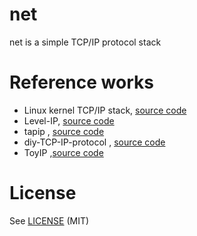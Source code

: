# net 
net is a simple TCP/IP protocol stack 

# Reference works

* Linux kernel TCP/IP stack, [source code](https://git.kernel.org/cgit/linux/kernel/git/torvalds/linux.git/tree/net/ipv4)
* Level-IP, [source code](https://github.com/saminiir/level-ip)
* tapip , [source code](https://github.com/chobits/tapip)
* diy-TCP-IP-protocol , [source code](https://github.com/MUYIio/diy-TCP-IP-protocol)
* ToyIP ,[source code](https://github.com/lishuhuakai/ToyIP)


# License

See [LICENSE](LICENSE) (MIT)
